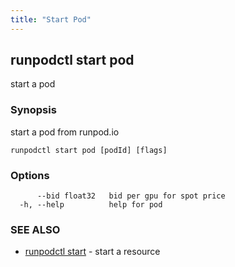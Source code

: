```yaml
---
title: "Start Pod"
---
```

## runpodctl start pod

start a pod

### Synopsis

start a pod from runpod.io

```
runpodctl start pod [podId] [flags]
```

### Options

```
      --bid float32   bid per gpu for spot price
  -h, --help          help for pod
```

### SEE ALSO

* [runpodctl start](runpodctl_start.md)	 - start a resource

